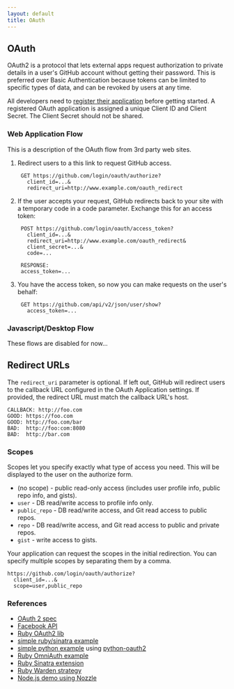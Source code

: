 ```yaml
---
layout: default
title: OAuth
---
```


## OAuth

OAuth2 is a protocol that lets external apps request authorization to private details in a user's GitHub account without getting their password.  This is preferred over Basic Authentication because tokens can be limited to specific types of data, and can be revoked by users at any time.

All developers need to [register their application](http://github.com/account/applications/new) before getting started. A registered OAuth application is assigned a unique Client ID and Client Secret.  The Client Secret should not be shared.

### Web Application Flow

This is a description of the OAuth flow from 3rd party web sites.

1. Redirect users to a this link to request GitHub access.

        GET https://github.com/login/oauth/authorize?
          client_id=...&
          redirect_uri=http://www.example.com/oauth_redirect

2. If the user accepts your request, GitHub redirects back to your site with a temporary code in a code parameter. Exchange this for an access token:

        POST https://github.com/login/oauth/access_token?
          client_id=...&
          redirect_uri=http://www.example.com/oauth_redirect&
          client_secret=...&
          code=...

        RESPONSE:
        access_token=...

3. You have the access token, so now you can make requests on the user's behalf:

        GET https://github.com/api/v2/json/user/show?
          access_token=...

### Javascript/Desktop Flow

These flows are disabled for now...

## Redirect URLs

The `redirect_uri` parameter is optional.  If left out, GitHub will
redirect users to the callback URL configured in the OAuth
Application settings.  If provided, the redirect URL must match the
callback URL's host.

    CALLBACK: http://foo.com
    GOOD: https://foo.com
    GOOD: http://foo.com/bar
    BAD:  http://foo:com:8080
    BAD:  http://bar.com

### Scopes

Scopes let you specify exactly what type of access you need.  This will
be displayed to the user on the authorize form.

* (no scope) - public read-only access (includes user profile info, public repo info, and gists).
* `user` - DB read/write access to profile info only.
* `public_repo` - DB read/write access, and Git read access to public repos.
* `repo` - DB read/write access, and Git read access to public and private repos.
* `gist` - write access to gists.

Your application can request the scopes in the initial redirection.  You
can specify multiple scopes by separating them by a comma.

    https://github.com/login/oauth/authorize?
      client_id=...&
      scope=user,public_repo

### References

* [OAuth 2 spec](http://tools.ietf.org/html/draft-ietf-oauth-v2-07)
* [Facebook API](http://developers.facebook.com/docs/authentication/)
* [Ruby OAuth2 lib](https://github.com/intridea/oauth2)
* [simple ruby/sinatra example](https://gist.github.com/9fd1a6199da0465ec87c)
* [simple python example](https://gist.github.com/e3fbd47fbb7ee3c626bb) using [python-oauth2](http://github.com/dgouldin/python-oauth2)
* [Ruby OmniAuth example](http://github.com/intridea/omniauth)
* [Ruby Sinatra extension](http://github.com/atmos/sinatra_auth_github)
* [Ruby Warden strategy](http://github.com/atmos/warden-github)
* [Node.js demo using Nozzle](http://github.com/fictorial/nozzle/blob/master/demo/08-github-oauth2.js)
